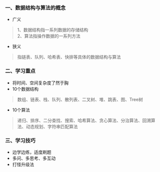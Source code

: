 ### 一、数据结构与算法的概念
- 广义
> 1、数据结构指一系列数据的存储结构  
> 2、算法指操作数据的一系列方法
- 狭义
> 指链表、队列、哈希表、快排等具体的数据结构与算法

### 二、学习重点
-  将时间、空间复杂度了然于胸
-  10个数据结构
>   数组、链表、栈、队列、散列表、二叉树、堆、跳表、图、Tree树

-  10个算法
>  递归、排序、二分查找、搜索、哈希算法、贪心算法、分治算法、回溯算法、动态规划、字符串匹配算法

### 三、学习技巧
- 边学边练，适度刷题
- 多问、多思考、多互动
- 打怪升级法